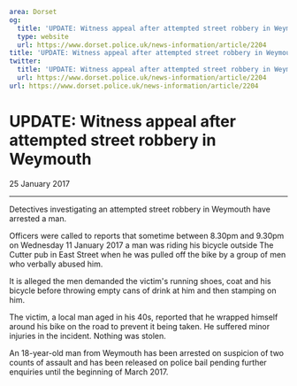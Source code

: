 ```yaml
area: Dorset
og:
  title: 'UPDATE: Witness appeal after attempted street robbery in Weymouth'
  type: website
  url: https://www.dorset.police.uk/news-information/article/2204
title: 'UPDATE: Witness appeal after attempted street robbery in Weymouth |'
twitter:
  title: 'UPDATE: Witness appeal after attempted street robbery in Weymouth'
  url: https://www.dorset.police.uk/news-information/article/2204
url: https://www.dorset.police.uk/news-information/article/2204
```

# UPDATE: Witness appeal after attempted street robbery in Weymouth

25 January 2017

* * *

Detectives investigating an attempted street robbery in Weymouth have arrested a man.

Officers were called to reports that sometime between 8.30pm and 9.30pm on Wednesday 11 January 2017 a man was riding his bicycle outside The Cutter pub in East Street when he was pulled off the bike by a group of men who verbally abused him.

It is alleged the men demanded the victim's running shoes, coat and his bicycle before throwing empty cans of drink at him and then stamping on him.

The victim, a local man aged in his 40s, reported that he wrapped himself around his bike on the road to prevent it being taken. He suffered minor injuries in the incident. Nothing was stolen.

An 18-year-old man from Weymouth has been arrested on suspicion of two counts of assault and has been released on police bail pending further enquiries until the beginning of March 2017.
